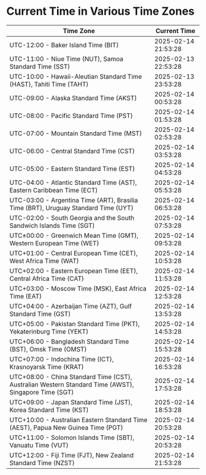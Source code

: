 # Current Time in Various Time Zones

| Time Zone | Current Time |
|-----------|--------------|
| UTC-12:00 - Baker Island Time (BIT) | 2025-02-14 21:53:28 |
| UTC-11:00 - Niue Time (NUT), Samoa Standard Time (SST) | 2025-02-13 22:53:28 |
| UTC-10:00 - Hawaii-Aleutian Standard Time (HAST), Tahiti Time (TAHT) | 2025-02-13 23:53:28 |
| UTC-09:00 - Alaska Standard Time (AKST) | 2025-02-14 00:53:28 |
| UTC-08:00 - Pacific Standard Time (PST) | 2025-02-14 01:53:28 |
| UTC-07:00 - Mountain Standard Time (MST) | 2025-02-14 02:53:28 |
| UTC-06:00 - Central Standard Time (CST) | 2025-02-14 03:53:28 |
| UTC-05:00 - Eastern Standard Time (EST) | 2025-02-14 04:53:28 |
| UTC-04:00 - Atlantic Standard Time (AST), Eastern Caribbean Time (ECT) | 2025-02-14 05:53:28 |
| UTC-03:00 - Argentina Time (ART), Brasília Time (BRT), Uruguay Standard Time (UYT) | 2025-02-14 06:53:28 |
| UTC-02:00 - South Georgia and the South Sandwich Islands Time (SGT) | 2025-02-14 07:53:28 |
| UTC±00:00 - Greenwich Mean Time (GMT), Western European Time (WET) | 2025-02-14 09:53:28 |
| UTC+01:00 - Central European Time (CET), West Africa Time (WAT) | 2025-02-14 10:53:28 |
| UTC+02:00 - Eastern European Time (EET), Central Africa Time (CAT) | 2025-02-14 11:53:28 |
| UTC+03:00 - Moscow Time (MSK), East Africa Time (EAT) | 2025-02-14 12:53:28 |
| UTC+04:00 - Azerbaijan Time (AZT), Gulf Standard Time (GST) | 2025-02-14 13:53:28 |
| UTC+05:00 - Pakistan Standard Time (PKT), Yekaterinburg Time (YEKT) | 2025-02-14 14:53:28 |
| UTC+06:00 - Bangladesh Standard Time (BST), Omsk Time (OMST) | 2025-02-14 15:53:28 |
| UTC+07:00 - Indochina Time (ICT), Krasnoyarsk Time (KRAT) | 2025-02-14 16:53:28 |
| UTC+08:00 - China Standard Time (CST), Australian Western Standard Time (AWST), Singapore Time (SGT) | 2025-02-14 17:53:28 |
| UTC+09:00 - Japan Standard Time (JST), Korea Standard Time (KST) | 2025-02-14 18:53:28 |
| UTC+10:00 - Australian Eastern Standard Time (AEST), Papua New Guinea Time (PGT) | 2025-02-14 20:53:28 |
| UTC+11:00 - Solomon Islands Time (SBT), Vanuatu Time (VUT) | 2025-02-14 20:53:28 |
| UTC+12:00 - Fiji Time (FJT), New Zealand Standard Time (NZST) | 2025-02-14 21:53:28 |
